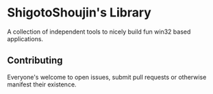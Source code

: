 # ShigotoShoujin's Library
A collection of independent tools to nicely build fun win32 based applications.

## Contributing
Everyone's welcome to open issues, submit pull requests or otherwise manifest their existence.
